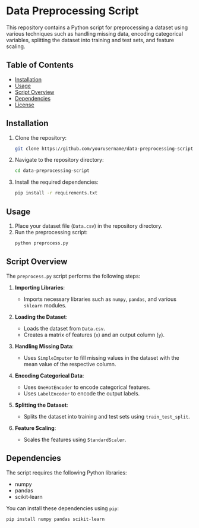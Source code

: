 # Data Preprocessing Script

This repository contains a Python script for preprocessing a dataset using various techniques such as handling missing data, encoding categorical variables, splitting the dataset into training and test sets, and feature scaling.

## Table of Contents

- [Installation](#installation)
- [Usage](#usage)
- [Script Overview](#script-overview)
- [Dependencies](#dependencies)
- [License](#license)

## Installation

1. Clone the repository:
    ```bash
    git clone https://github.com/yourusername/data-preprocessing-script.git
    ```

2. Navigate to the repository directory:
    ```bash
    cd data-preprocessing-script
    ```

3. Install the required dependencies:
    ```bash
    pip install -r requirements.txt
    ```

## Usage

1. Place your dataset file (`Data.csv`) in the repository directory.
2. Run the preprocessing script:
    ```bash
    python preprocess.py
    ```

## Script Overview

The `preprocess.py` script performs the following steps:

1. **Importing Libraries**:
    - Imports necessary libraries such as `numpy`, `pandas`, and various `sklearn` modules.

2. **Loading the Dataset**:
    - Loads the dataset from `Data.csv`.
    - Creates a matrix of features (`x`) and an output column (`y`).

3. **Handling Missing Data**:
    - Uses `SimpleImputer` to fill missing values in the dataset with the mean value of the respective column.

4. **Encoding Categorical Data**:
    - Uses `OneHotEncoder` to encode categorical features.
    - Uses `LabelEncoder` to encode the output labels.

5. **Splitting the Dataset**:
    - Splits the dataset into training and test sets using `train_test_split`.

6. **Feature Scaling**:
    - Scales the features using `StandardScaler`.

## Dependencies

The script requires the following Python libraries:

- numpy
- pandas
- scikit-learn

You can install these dependencies using `pip`:

```bash
pip install numpy pandas scikit-learn
